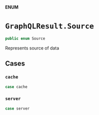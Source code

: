 **ENUM**

# `GraphQLResult.Source`

```swift
public enum Source
```

Represents source of data

## Cases
### `cache`

```swift
case cache
```

### `server`

```swift
case server
```
